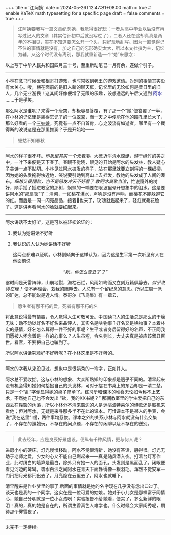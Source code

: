 +++
title = '江阿姨'
date = 2024-05-26T12:47:31+08:00
math = true                                 # enable KaTeX math typesetting for a specific page
draft = false
comments = true
+++

> 江阿姨要我写一篇文章纪念她，我觉得很好玩：一者从高中毕业以后没有再写过记人的文章（其实估计初中后就没写过了），二者人还在这却真真是两年的不相见，实在不知道要怎么开一个头，只好玩地乱写。因为一直觉得记不住的事情就是没有，加之自己的忘形确实太大，所以本文杜撰为主，记忆为辅。又这个时代没有离别，那我就重新造一个“她”来思念：

以上写于中华人民共和国四月三十号，至重新动笔已一月有余，遂做个引子。

-----

小林在念书时候爱和根哥打游戏，也时常收到老王的游戏邀请。对别的事情其实没有太关心。嗳，横在面前的是旧人新的聊天框，记忆里的无论如何是昔日里的旧人，几个无业游民！这其间好像便增了无限的乐趣，设想遥远的午后又遇到 <span style="color: darkblue;">阿水</span> …….于是乎笑。



那么阿水是谁呢？来得一个唐突，却极容易答覆，有了那一个“她”便答覆了一半，在小林的记忆里是熟得忘记了的一位[翠翠](https://millionbook.net/mj/s/shencongwen/bc/001.htm)，而一天之中便能在他的瞳孔里长大了，那么好看的一个[三姑娘](https://millionbook.net/xd/f/feiming/000/017.htm)。究竟有一点不自首肯，心之波流有如逝者，哪里有一个截得断的波说这是在那里推澜？于是开始地——


> 蟪蛄不知春秋

-----


阿水的样子很不坏。*印象里其实一个无着落*。大概近乎清水惊蜓，游于绿竹的美之中，一叶下来便是天下春了。春眠不觉晓，眼见的开始是阿水的头发林，教人疑心[子美诗](https://so.gushiwen.cn/mingju/juv_044a08fecb20.aspx)一点不贴切。小林见过阿水披发的样子，站在那里就要立刻得的一棵细柳，因为她的头发拖得快近地，笑说要引她到高山上去挂发，教她的头发成了人间的瀑布。*细想又很糟糕，岂不是怒发冲天不好看了 教阿水高歌当泣*，忙说窗外的树好，顺手摇了摇进教室的那树，飒飒的一响要在眼波里晕开想象中的泪水。这是要讲阿水的“那扇窗”了：清彻，一如桃花潭水，声响是没有声响，而桃花不能躲避它的红。而后是一闪一闪亮晶晶，接着🦊也来了，玫瑰就[燃](https://so.gushiwen.cn/mingju/juv_12e137130c19.aspx)起来了，轻红就弗花脸了。这是讲再看阿水的脸就要红起来。

-----

阿水讲话不太好听，这是可以被轻松论证的：

1. 我认为她讲话不好听

2. 我认识的人认为她讲话不好听

   这两点都难以证明。小林倒倾向于这样认为，因为这是生平第一次听见有人在他面前说

<p style="text-align: center; font-style: italic;">
    “欸，你怎么变丑了？”
</p>

霎时间是天雷阵阵，山崩地裂，海枯石烂，风雨如晦而又立刻万籁俱静去。*似乎说得在理！* 便不再理会，栽我的瞌睡去。人总有一个留纪念的意思。所以庄周一派的旷达，总不能说是近人情。泰哥尔《飞鸟集》有一章云， 

>愿生者有那不朽的爱，死者有那不朽的名

将此意说得最有情趣，令人觉得人生可敬可爱。中国读书人的生活总是那么的干燥无味：动不动以好名不好名来品评人，其实名是啥物事？好名又是啥物事？本着朴实的感情，好名怎么算得一件不好的事呢？生平或者身后留得好的名声，不正同我们愿被人怀念着是一样的心事么？人生虽短，令名则长，大丈夫真是被应该留丑百世。看官，不要把自己也骗到了。

所以阿水讲话究竟好不好听呢？在小林这里是不好听的。

-----

阿水的字我从来没见过，想象中是很娟秀的一笔字，正如其人。

阿水总不爱收拾。这与小林的想象、大众所熟知的印象都是迥乎不同的。清早起来没有机会得知她如何拾掇自己的头发林，可对于摆在书桌上的东西却是一清二楚，只是一个“乱”字倒显得她的桌子简单了。练习册和课本的堆叠无论如今称不上艺术，不然她自己也不会发出 “欸，我的XX书呢？” 那间教室里的学生爱把自己的东西丢在靠窗的角落，所以小林分不清来窗边的人是远眺[波特莱尔的诗歌](https://blog.wenxuecity.com/myblog/19562/202103/36894.html)还是趁机来看他；但对阿水，无疑是来寻那多半不在此的课本。可惜课本不是某人的手表，会说“我在这里”  嗳，两件事均忍俊。课本之外的关系小林与阿水就没有什么交集了，不存在的逗她玩，不存在的问点题，不存在的闲聊以及不存在的送别。



-----

> 此去经年，应是良辰好景虚设。便纵有千种风情，更与何人说？

进房小小的硬床，灯光慢慢移动，阿水不觉很清新，她没有答话，静得很。灯光无助于老师之爱，少女的心又不能自己燃起来——真是随风潜入夜。打着台灯写作业，此时纷白的墙算是最白，除外只有她一人的面孔，头发则是黑而乱了。闭眼便看见河边的鹭鸶，碧水白沙之间阿水在青天下面静得像一根羽毛。浑然不觉安军一门闩把月光都闩出去了。月亮隐在云里去了，阿水也就睡下。

清早醒来是作业梦里的事了,后面的事情就是她的名字现在几乎没有念出口过了。谈天也是我的一个同学，这实在是一位可爱的姑娘。她对于小儿女是那样富于同情心，她自己分明就是一位小女孩咧：实验报告不给她看，便哭了，多么新鲜的眼泪！真的，真的她是自在的，所谓生香真色人难学也。什么时候会大家闺秀呢，期待那个霁雪夜了。

-----

未完不一定待续。
